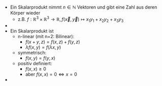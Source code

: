 - Ein Skalarprodukt nimmt $n\in\mathbb{N}$ Vektoren und gibt eine Zahl aus deren Körper wieder
	- z.B. $f:\mathbb{R}^3\times\mathbb{R}^3\rightarrow\mathbb{R},f\left(\overrightarrow{x},\overrightarrow{y}\right)\mapsto x_1y_1+x_2y_2+x_3y_3$
-
- Ein Skalarprodukt ist
	- n-linear (mit n=2: Bilinear):
		- $f\left(x+y,z\right)=f\left(x,z\right)+f\left(y,z\right)$
		- $\lambda f\left(x,y\right)=f\left(\lambda x,y\right)$
	- symmetrisch:
		- $f\left(x,y\right)=f\left(y,x\right)$
	- positiv definiert:
		- $f\left(x,x\right)\geq0$
		- aber $f\left(x,x\right)=0\Leftrightarrow x=0$
-